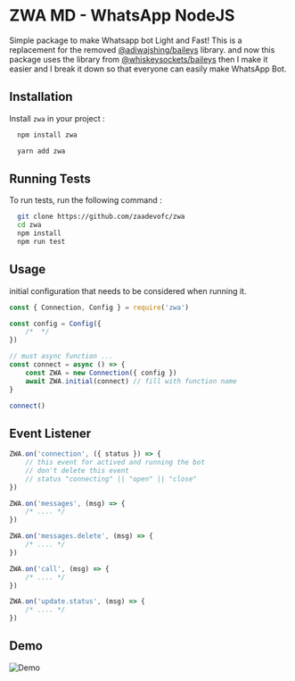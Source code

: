 
# ZWA MD - WhatsApp NodeJS

Simple package to make Whatsapp bot Light and Fast! This is a replacement for the removed [@adiwajshing/baileys](https://github.com/adiwajshing/baileys) library. and now this package uses the library from [@whiskeysockets/baileys](https://github.com/WhiskeySockets/Baileys) then I make it easier and I break it down so that everyone can easily make WhatsApp Bot.


## Installation

Install `zwa` in your project :

```bash
  npm install zwa
```
```bash
  yarn add zwa
```
    
## Running Tests

To run tests, run the following command :

```bash
  git clone https://github.com/zaadevofc/zwa
  cd zwa
  npm install
  npm run test
```


## Usage

initial configuration that needs to be considered when running it.
```javascript
const { Connection, Config } = require('zwa')

const config = Config({
    /*  */
})

// must async function ...
const connect = async () => {
    const ZWA = new Connection({ config })
    await ZWA.initial(connect) // fill with function name
}

connect()

```
## Event Listener

```javascript
ZWA.on('connection', ({ status }) => {
    // this event for actived and running the bot
    // don't delete this event
    // status "connecting" || "open" || "close"
})

ZWA.on('messages', (msg) => {
    /* .... */
})

ZWA.on('messages.delete', (msg) => {
    /* .... */
})

ZWA.on('call', (msg) => {
    /* .... */
})

ZWA.on('update.status', (msg) => {
    /* .... */
})
```


## Demo

![Demo](https://github.com/zaadevofc/zaadevofc/blob/5bdca1bb6eb7873b37f8485cd53447d7fc696714/doc-zwa.gif?raw=true)

